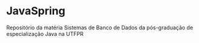 # JavaSpring
 Repositório da matéria Sistemas de Banco de Dados da pós-graduação de especialização Java na UTFPR
